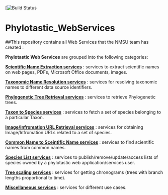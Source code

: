 [![Build Status](https://travis-ci.org/phylotastic/phylo_webservices.svg?branch=master)

# Phylotastic_WebServices
##This repository contains all Web Services that the NMSU team has created :


__Phylotastic Web Services__ are grouped into the following categories:

**[Scientific Name Extraction services](https://github.com/phylotastic/phylo_services_docs/tree/master/ServiceDescription#scientific-name-extraction)** : services to extract scientific names on web pages, PDFs, Microsoft Office documents, images.

**[Taxonomic Name Resolution services](https://github.com/phylotastic/phylo_services_docs/tree/master/ServiceDescription#taxonomic-name-resolution)** : services for resolving taxonomic names to different data source identifiers.

**[Phylogenetic Tree Retrieval services](https://github.com/phylotastic/phylo_services_docs/tree/master/ServiceDescription#phylogenetic-tree-retrieval)** : services to retrieve Phylogenetic trees.

**[Taxon to Species services](https://github.com/phylotastic/phylo_services_docs/tree/master/ServiceDescription#taxon-to-species)** : services to fetch a set of species belonging to a particular Taxon.

**[Image/Infromation URL Retrieval services](https://github.com/phylotastic/phylo_services_docs/tree/master/ServiceDescription#imageinformation-url-retrieval)** :  services for obtaining Image/Infromation URLs related to a set of species.

**[Common Name to Sceintific Name services](https://github.com/phylotastic/phylo_services_docs/tree/master/ServiceDescription#common-name-to-scientific-name)** :  services to find scientific names from common names.

**[Species List services](https://github.com/phylotastic/phylo_services_docs/tree/master/ServiceDescription#species-list-manipulation)** :  services to publish/remove/update/access lists of species owned by a phylotastic web application/services user.

**[Tree scaling services](https://github.com/phylotastic/phylo_services_docs/tree/master/ServiceDescription#tree-scaling)** :  services for getting chronograms (trees with branch lengths proportional to time).

**[Miscellaneous services](https://github.com/phylotastic/phylo_services_docs/tree/master/ServiceDescription#miscellaneous)** :  services for different use cases.


